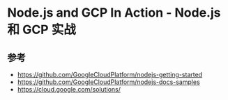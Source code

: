 # Node.js and GCP In Action - Node.js 和 GCP 实战

## 参考

- https://github.com/GoogleCloudPlatform/nodejs-getting-started
- https://github.com/GoogleCloudPlatform/nodejs-docs-samples
- https://cloud.google.com/solutions/
